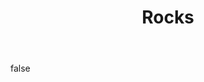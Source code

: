 ---
layout: photo
modal: true
thumb: https://csnapmediahost.github.io/assets1/Thumbs/Rocks.jpg
full: https://csnapmediahost.github.io/assets1/Render/Rocks.jpg
size: small
ar: landscape
body: false
title: "Rocks"
---